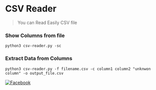 # CSV Reader
> You can Read Easily CSV file
### Show Columns from file
```
python3 csv-reader.py -sc
```
### Extract Data from Columns
```
python3 csv-reader.py -f filename.csv -c column1 column2 "unknwon column" -o output_file.csv
```

[![Facebook](https://img.shields.io/badge/Facebook-Profile-blue?style=flat-square&logo=facebook)](https://www.facebook.com/sharifansari00)
